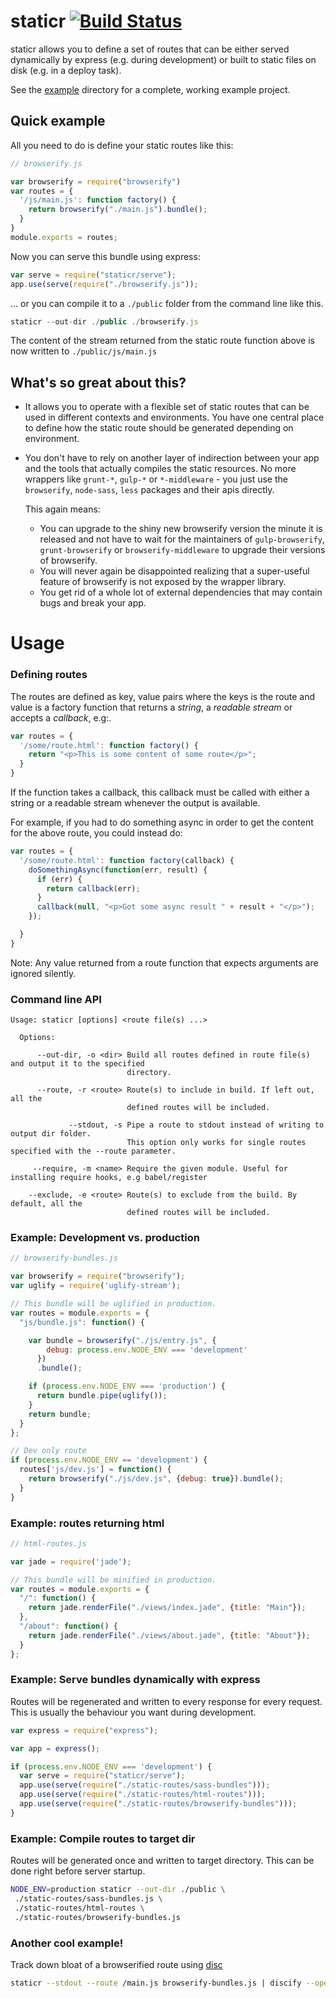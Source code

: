 # staticr [![Build Status](https://secure.travis-ci.org/bjoerge/staticr.png)](http://travis-ci.org/bjoerge/staticr)

staticr allows you to define a set of routes that can be either served dynamically by express (e.g. during development) or built to static files on disk (e.g. in a deploy task).

See the [example](https://github.com/bjoerge/staticr/tree/master/example) directory for a complete, working example project.

## Quick example

All you need to do is define your static routes like this:

```js
// browserify.js

var browserify = require("browserify")
var routes = {
  '/js/main.js': function factory() {
    return browserify("./main.js").bundle();
  }
}
module.exports = routes;
```

Now you can serve this bundle using express:

```js
var serve = require("staticr/serve");
app.use(serve(require("./browserify.js"));
```

... or you can compile it to a `./public` folder from the command line like this.

```js
staticr --out-dir ./public ./browserify.js
```

The content of the stream returned from the static route function above is now written to `./public/js/main.js`

## What's so great about this?

- It allows you to operate with a flexible set of static routes that can be used in different contexts and environments. 
You have one central place to define how the static route should be generated depending on environment.

- You don't have to rely on another layer of indirection between your app and the tools that actually compiles the static resources.
  No more wrappers like `grunt-*`, `gulp-*` or `*-middleware` - you just use the `browserify`, `node-sass`, `less`
  packages and their apis directly.

  This again means:
  - You can upgrade to the shiny new browserify version the minute it is released and not have to wait for
    the maintainers of `gulp-browserify`, `grunt-browserify` or `browserify-middleware` to upgrade their versions of browserify.
  - You will never again be disappointed realizing that a super-useful feature of browserify is not exposed by the wrapper library.
  - You get rid of a whole lot of external dependencies that may contain bugs and break your app.

# Usage

### Defining routes 

The routes are defined as key, value pairs where the keys is the route and value is a factory function that returns
a *string*, a *readable stream* or accepts a *callback*, e.g:.

```js
var routes = {
  '/some/route.html': function factory() {
    return "<p>This is some content of some route</p>";
  }
}
```

If the function takes a callback, this callback must be called with either a string or a readable stream whenever the output is available.

For example, if you had to do something async in order to get the content for the above route, you could instead do:

```js
var routes = {
  '/some/route.html': function factory(callback) {
    doSomethingAsync(function(err, result) {
      if (err) {
        return callback(err);
      }
      callback(null, "<p>Got some async result " + result + "</p>");
    });

  }
}
```

Note: Any value returned from a route function that expects arguments are ignored silently.

### Command line API

```
Usage: staticr [options] <route file(s) ...>

  Options:

      --out-dir, -o <dir> Build all routes defined in route file(s) and output it to the specified
                          directory.

      --route, -r <route> Route(s) to include in build. If left out, all the
                          defined routes will be included.

             --stdout, -s Pipe a route to stdout instead of writing to output dir folder.
                          This option only works for single routes specified with the --route parameter.

     --require, -m <name> Require the given module. Useful for installing require hooks, e.g babel/register

    --exclude, -e <route> Route(s) to exclude from the build. By default, all the
                          defined routes will be included.
```

### Example: Development vs. production

```js
// browserify-bundles.js

var browserify = require("browserify");
var uglify = require('uglify-stream');

// This bundle will be uglified in production.
var routes = module.exports = {
  "js/bundle.js": function() {

    var bundle = browserify("./js/entry.js", {
        debug: process.env.NODE_ENV === 'development'
      })
      .bundle();

    if (process.env.NODE_ENV === 'production') {
      return bundle.pipe(uglify());
    }
    return bundle;
  }
};

// Dev only route
if (process.env.NODE_ENV == 'development') {
  routes['js/dev.js'] = function() {
    return browserify("./js/dev.js", {debug: true}).bundle();
  }
}
```

### Example: routes returning html

```js
// html-routes.js

var jade = require('jade');

// This bundle will be minified in production.
var routes = module.exports = {
  "/": function() {
    return jade.renderFile("./views/index.jade", {title: "Main"});
  },
  "/about": function() {
    return jade.renderFile("./views/about.jade", {title: "About"});
  }
};

```

### Example: Serve bundles dynamically with express

Routes will be regenerated and written to every response for every request. This is usually the behaviour you want during development.

```js
var express = require("express");

var app = express();

if (process.env.NODE_ENV === 'development') {
  var serve = require("staticr/serve");
  app.use(serve(require("./static-routes/sass-bundles")));
  app.use(serve(require("./static-routes/html-routes")));
  app.use(serve(require("./static-routes/browserify-bundles")));
}

```

### Example: Compile routes to target dir

Routes will be generated once and written to target directory. This can be done right before server startup.

```sh
NODE_ENV=production staticr --out-dir ./public \
 ./static-routes/sass-bundles.js \
 ./static-routes/html-routes \
 ./static-routes/browserify-bundles.js
```

### Another cool example!

Track down bloat of a browserified route using [disc](https://github.com/hughsk/discify)

```sh
staticr --stdout --route /main.js browserify-bundles.js | discify --open
```
